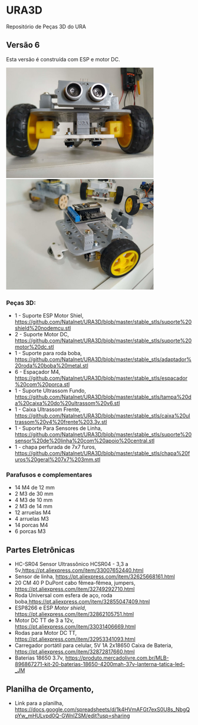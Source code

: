 # URA3D
Repositório de Peças 3D do URA

## Versão 6

Esta versão é construída com ESP e motor DC. 

![Imagem frontal do Robô URA 6](https://github.com/Natalnet/URA3D/blob/master/IMG_20200508_113627.jpg )
![Imagem frontal do Robô URA 6](https://github.com/Natalnet/URA3D/blob/master/IMG_20200508_113720.jpg )

### Peças 3D: 
* 1 - Suporte ESP Motor Shiel, https://github.com/Natalnet/URA3D/blob/master/stable_stls/suporte%20shield%20nodemcu.stl
* 2 - Suporte Motor DC, https://github.com/Natalnet/URA3D/blob/master/stable_stls/suporte%20motor%20dc.stl
* 1 - Suporte para roda boba, https://github.com/Natalnet/URA3D/blob/master/stable_stls/adaptador%20roda%20boba%20metal.stl
* 6 - Espaçador M4, https://github.com/Natalnet/URA3D/blob/master/stable_stls/espacador%20com%20porca.stl
* 1 - Suporte Ultrassom Fundo, https://github.com/Natalnet/URA3D/blob/master/stable_stls/tampa%20da%20caixa%20do%20ultrassom%20v6.stl
* 1 - Caixa Ultrassom Frente, https://github.com/Natalnet/URA3D/blob/master/stable_stls/caixa%20ultrassom%20v4%20frente%203.3v.stl
* 1 - Suporte Para Sensores de Linha, https://github.com/Natalnet/URA3D/blob/master/stable_stls/suporte%20sensor%20de%20linha%20com%20apoio%20central.stl 
* 1 - chapa perfurada de 7x7 furos, https://github.com/Natalnet/URA3D/blob/master/stable_stls/chapa%20furos%20geral%207x7%203mm.stl 

### Parafusos e complementares 

* 14 M4 de 12 mm 
* 2 M3 de 30 mm  
* 4 M3 de 10 mm  
* 2 M3 de 14 mm   
* 12 arruelas M4  
* 4 arruelas M3
* 14 porcas M4 
* 6 porcas M3   

## Partes Eletrônicas
* HC-SR04 Sensor Ultrassônico HCSR04 - 3,3 a 5v,https://pt.aliexpress.com/item/33007652440.html
* Sensor de linha, https://pt.aliexpress.com/item/32625668161.html
* 20 CM 40 P DuPont cabo fêmea-fêmea, jumpers, https://pt.aliexpress.com/item/32749292710.html
* Roda Universal com esfera de aço, roda boba,https://pt.aliexpress.com/item/32855047409.html   
* ESP8266 e ESP _Motor shield_, https://pt.aliexpress.com/item/32862105751.html
* Motor DC TT de 3 a 12v, https://pt.aliexpress.com/item/33031406669.html
* Rodas para Motor DC TT, https://pt.aliexpress.com/item/32953341093.html 
* Carregador portátil para celular, 5V 1A 2x18650 Caixa de Bateria, https://pt.aliexpress.com/item/32872817660.html  
* Baterias 18650 3.7v, https://produto.mercadolivre.com.br/MLB-896867271-kit-20-baterias-18650-4200mah-37v-lanterna-tatica-led-_JM   

## Planilha de Orçamento, 

* Link para a planilha, https://docs.google.com/spreadsheets/d/1k4HVmAFGt7exS0U8s_NbgQpYw_mHULvpd0Q-GWnIZSM/edit?usp=sharing 







